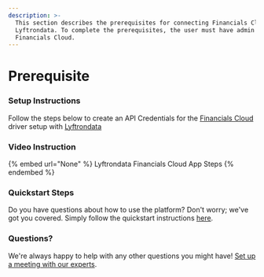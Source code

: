 ```yaml
---
description: >-
  This section describes the prerequisites for connecting Financials Cloud to
  Lyftrondata. To complete the prerequisites, the user must have admin access to
  Financials Cloud.
---
```


# Prerequisite

<mark style="color:blue;"></mark>

### Setup Instructions

Follow the steps below to create an API Credentials for the [Financials Cloud](None) driver setup with [Lyftrondata](https://www.lyftrondata.com)

### Video Instruction

{% embed url="None" %}
Lyftrondata Financials Cloud App Steps
{% endembed %}

### Quickstart Steps

Do you have questions about how to use the platform? Don't worry; we've got you covered. Simply follow the quickstart instructions [here](README.md).

### Questions? <a href="#questions" id="questions"></a>

We're always happy to help with any other questions you might have! [Set up a meeting with our experts](https://www.lyftrondata.com/book-a-meeting/).


